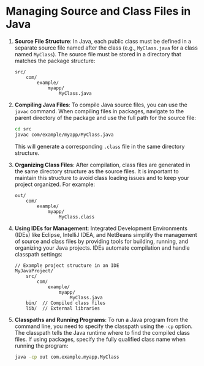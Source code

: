 
# Managing Source and Class Files in Java

1. **Source File Structure**: In Java, each public class must be defined in a separate source file named after the class (e.g., `MyClass.java` for a class named `MyClass`). The source file must be stored in a directory that matches the package structure:
   ```plaintext
   src/
       com/
           example/
               myapp/
                   MyClass.java
   ```

2. **Compiling Java Files**: To compile Java source files, you can use the `javac` command. When compiling files in packages, navigate to the parent directory of the package and use the full path for the source file:
   ```bash
   cd src
   javac com/example/myapp/MyClass.java
   ```
   This will generate a corresponding `.class` file in the same directory structure.

3. **Organizing Class Files**: After compilation, class files are generated in the same directory structure as the source files. It is important to maintain this structure to avoid class loading issues and to keep your project organized. For example:
   ```plaintext
   out/
       com/
           example/
               myapp/
                   MyClass.class
   ```

4. **Using IDEs for Management**: Integrated Development Environments (IDEs) like Eclipse, IntelliJ IDEA, and NetBeans simplify the management of source and class files by providing tools for building, running, and organizing your Java projects. IDEs automate compilation and handle classpath settings:
   ```plaintext
   // Example project structure in an IDE
   MyJavaProject/
       src/
           com/
               example/
                   myapp/
                       MyClass.java
       bin/  // Compiled class files
       lib/  // External libraries
   ```

5. **Classpaths and Running Programs**: To run a Java program from the command line, you need to specify the classpath using the `-cp` option. The classpath tells the Java runtime where to find the compiled class files. If using packages, specify the fully qualified class name when running the program:
   ```bash
   java -cp out com.example.myapp.MyClass
   ```
